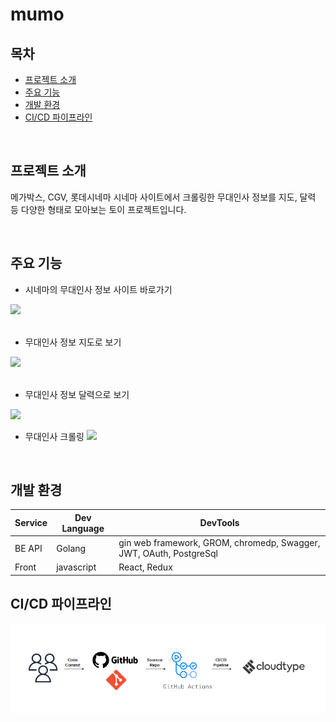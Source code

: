 # mumo


## 목차
- [프로젝트 소개](#project-introduction)
- [주요 기능](#main-function)
- [개발 환경](#development-environment)
- [CI/CD 파이프라인](#cicd-pipeline)

</br>

<a name="project-introduction"></a>
## 프로젝트 소개
메가박스, CGV, 롯데시네마 시네마 사이트에서 크롤링한 무대인사 정보를 지도, 달력 등 다양한 형태로 모아보는 토이 프로젝트입니다.

</br>

<a name="main-function"></a>
## 주요 기능
- 시네마의 무대인사 정보 사이트 바로가기
  
<img src="images/화면 기록 2023-09-25 오후 3.15.38 (1).gif"></img>
</br>
</br>
- 무대인사 정보 지도로 보기
  
  
<img src="images/화면 기록 2023-09-25 오후 3.16.57.gif"></img>
</br>
</br>
- 무대인사 정보 달력으로 보기
  
<img src="images/화면 기록 2023-09-25 오후 3.17.44.gif"></img>

- 무대인사 크롤링
<img src="images/화면 기록 2023-09-26 오후 12.27.43.gif"></img>
  


</br>

<a name="development-environment"></a>
## 개발 환경

| Service | Dev Language | DevTools |
|----------|----------|----------|
| BE API | Golang | gin web framework, GROM, chromedp, Swagger, JWT, OAuth, PostgreSql |
| Front | javascript | React, Redux |

<a name="cicd-pipeline"></a>
## CI/CD 파이프라인
<img src="images/cloudtype_cicd.PNG"></img>
